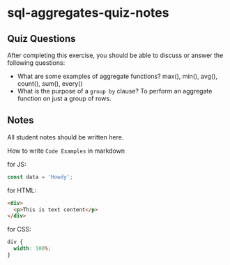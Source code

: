 # sql-aggregates-quiz-notes

## Quiz Questions

After completing this exercise, you should be able to discuss or answer the following questions:

- What are some examples of aggregate functions?
  max(), min(), avg(), count(), sum(), every()
- What is the purpose of a `group by` clause?
  To perform an aggregate function on just a group of rows.

## Notes

All student notes should be written here.

How to write `Code Examples` in markdown

for JS:

```javascript
const data = 'Howdy';
```

for HTML:

```html
<div>
  <p>This is text content</p>
</div>
```

for CSS:

```css
div {
  width: 100%;
}
```
